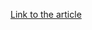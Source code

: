 [Link to the article](https://www.trendmicro.com/en_us/research/23/j/infection-techniques-across-supply-chains-and-codebases.html)
